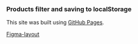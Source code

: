 ### Products filter and saving to localStorage

This site was built using [GitHub Pages](https://oksanabodnarchuk.github.io/Fiter_products).

[Figma-layout](https://www.figma.com/file/8dOtGXQtUOFxjes7moizbN/Untitled?node-id=0%3A1&t=VTZPn7XYmSozcjX0-1)